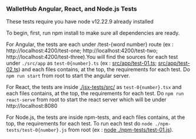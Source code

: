 ### WalletHub Angular, React, and Node.js Tests

These tests require you have node v12.22.9 already installed

To begin, first, run npm install to make sure all dependencies are ready.

For Angular, the tests are each under /test-{word number} route (ex : http://localhost:4200/test-one; http://localhost:4200/test-two; http://localhost:4200/test-three).You will find the sources for each test under `./src/app` as `test-0{number}.ts` (ex : [src/app/test-01.ts](src/app/test-01.ts); [src/app/test-02.ts](src/app/test-02.ts)) and each files contains, at the top, the requirements for each test. Do `npm run start` from root to start the angular server.

For React, the tests are inside [./jsx-tests/src/](./jsx-tests/src/index.tsx) as `test-0{number}.tsx` and each files contains, at the top, the requirements for each test. Do `npm run react-serve` from root to start the react server which will be under http://localhost:8080

For Node.js, the tests are inside npm-tests, and each files contains, at the top, the requirements for each test. To run each test do `node ./npm-tests/test-0{number}.js` from root (ex : [node ./npm-tests/test-01.js](npm-tests/test-01.js)).
